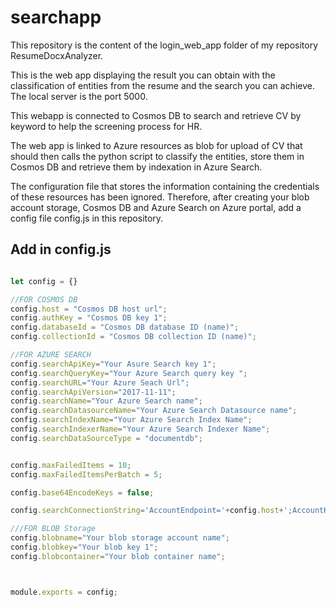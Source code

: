 # searchapp

This repository is the content of the login_web_app folder of my repository ResumeDocxAnalyzer.

This is the web app displaying the result you can obtain with the classification of entities from the resume and the search you can achieve. The local server is the port 5000. 

This webapp is connected to Cosmos DB to search and retrieve CV by keyword to help the screening process for HR.

The web app is linked to Azure resources as blob for upload of CV that should then calls the python script to classify the entities, store them in Cosmos DB and retrieve them by indexation in Azure Search.

The configuration file that stores the information containing the credentials of these resources has been ignored. Therefore, after creating your blob account storage, Cosmos DB and Azure Search on Azure portal, add a config file config.js in this repository.

## Add in config.js

```javascript

let config = {}

//FOR COSMOS DB
config.host = "Cosmos DB host url";
config.authKey = "Cosmos DB key 1";
config.databaseId = "Cosmos DB database ID (name)";
config.collectionId = "Cosmos DB collection ID (name)";

//FOR AZURE SEARCH
config.searchApiKey="Your Asure Search key 1";
config.searchQueryKey="Your Azure Search query key ";
config.searchURL="Your Azure Seach Url";
config.searchApiVersion="2017-11-11";
config.searchName="Your Azure Search name";
config.searchDatasourceName="Your Azure Search Datasource name";
config.searchIndexName="Your Azure Search Index Name";
config.searchIndexerName="Your Azure Search Indexer Name";
config.searchDataSourceType = "documentdb";


config.maxFailedItems = 10;
config.maxFailedItemsPerBatch = 5;

config.base64EncodeKeys = false;

config.searchConnectionString='AccountEndpoint='+config.host+';AccountKey='+config.authKey+';Database='+config.databaseId

///FOR BLOB Storage
config.blobname="Your blob storage account name";
config.blobkey="Your blob key 1";
config.blobcontainer="Your blob container name";



module.exports = config;
```
